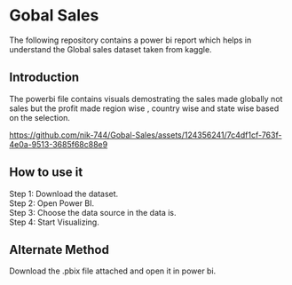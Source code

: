 # Gobal Sales
The following repository contains a power bi report which helps in understand the Global sales dataset taken from kaggle.
## Introduction
The powerbi file contains visuals demostrating the sales made globally not sales but the profit made region wise , country wise and state wise based on the selection.
                    

https://github.com/nik-744/Gobal-Sales/assets/124356241/7c4df1cf-763f-4e0a-9513-3685f68c88e9

## How to use it 
Step 1: Download the dataset.  
Step 2: Open Power BI.   
Step 3: Choose the data source in the data is.  
Step 4: Start Visualizing.  
 ## Alternate Method 
 Download the .pbix file attached and open it in power bi.
